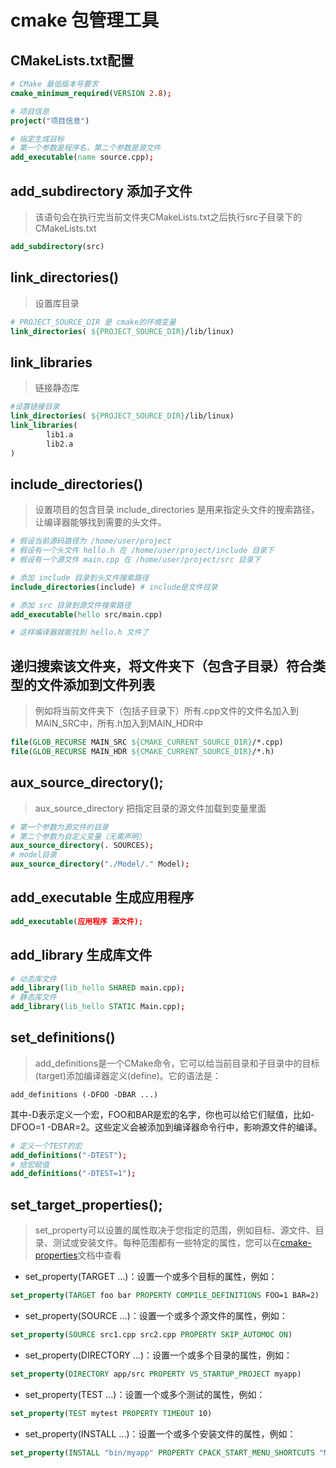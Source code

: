<!--
 * @作者: 14770137
 * @Date: 2022-09-22 15:15:58
-->
# cmake 包管理工具

## CMakeLists.txt配置
```cmake
# CMake 最低版本号要求
cmake_minimum_required(VERSION 2.8);

# 项目信息
project("项目信息")

# 指定生成目标
# 第一个参数是程序名，第二个参数是源文件
add_executable(name source.cpp);
```

## add_subdirectory 添加子文件
> 该语句会在执行完当前文件夹CMakeLists.txt之后执行src子目录下的CMakeLists.txt
```cmake
add_subdirectory(src)
```

## link_directories()
> 设置库目录
```cmake
# PROJECT_SOURCE_DIR 是 cmake的环境变量
link_directories( ${PROJECT_SOURCE_DIR}/lib/linux)
```
## link_libraries
> 链接静态库
```cmake
#设置链接目录
link_directories( ${PROJECT_SOURCE_DIR}/lib/linux)
link_libraries(
        lib1.a
        lib2.a
)
```

## include_directories()
> 设置项目的包含目录
> include_directories 是用来指定头文件的搜索路径，让编译器能够找到需要的头文件。
```cmake
# 假设当前源码路径为 /home/user/project
# 假设有一个头文件 hello.h 在 /home/user/project/include 目录下
# 假设有一个源文件 main.cpp 在 /home/user/project/src 目录下

# 添加 include 目录到头文件搜索路径
include_directories(include) # include是文件目录

# 添加 src 目录到源文件搜索路径
add_executable(hello src/main.cpp)

# 这样编译器就能找到 hello.h 文件了
```

## 递归搜索该文件夹，将文件夹下（包含子目录）符合类型的文件添加到文件列表
> 例如将当前文件夹下（包括子目录下）所有.cpp文件的文件名加入到MAIN_SRC中，所有.h加入到MAIN_HDR中
```cmake
file(GLOB_RECURSE MAIN_SRC ${CMAKE_CURRENT_SOURCE_DIR}/*.cpp)
file(GLOB_RECURSE MAIN_HDR ${CMAKE_CURRENT_SOURCE_DIR}/*.h)
```

## aux_source_directory();
> aux_source_directory 把指定目录的源文件加载到变量里面

```cmake
# 第一个参数为源文件的目录
# 第二个参数为自定义变量（无需声明）
aux_source_directory(. SOURCES);
# model目录
aux_source_directory("./Model/." Model);

```

## add_executable 生成应用程序
```cmake
add_executable(应用程序 源文件);
```

## add_library 生成库文件
```cmake
# 动态库文件
add_library(lib_hello SHARED main.cpp);
# 静态库文件
add_library(lib_hello STATIC Main.cpp);
```

## set_definitions()
> add_definitions是一个CMake命令，它可以给当前目录和子目录中的目标(target)添加编译器定义(define)。它的语法是：

`add_definitions (-DFOO -DBAR ...)`

其中-D表示定义一个宏，FOO和BAR是宏的名字，你也可以给它们赋值，比如-DFOO=1 -DBAR=2。这些定义会被添加到编译器命令行中，影响源文件的编译。
```cmake
# 定义一个TEST的宏
add_definitions("-DTEST");
# 给宏赋值
add_definitions("-DTEST=1");
```


## set_target_properties();
> set_property可以设置的属性取决于您指定的范围，例如目标、源文件、目录、测试或安装文件。每种范围都有一些特定的属性，您可以在[cmake-properties](https://cmake.org/cmake/help/v3.3/manual/cmake-properties.7.html)文档中查看 

- set_property(TARGET ...)：设置一个或多个目标的属性，例如：

```cmake
set_property(TARGET foo bar PROPERTY COMPILE_DEFINITIONS FOO=1 BAR=2)
```

- set_property(SOURCE ...)：设置一个或多个源文件的属性，例如：

```cmake
set_property(SOURCE src1.cpp src2.cpp PROPERTY SKIP_AUTOMOC ON)
```

- set_property(DIRECTORY ...)：设置一个或多个目录的属性，例如：

```cmake
set_property(DIRECTORY app/src PROPERTY VS_STARTUP_PROJECT myapp)
```

- set_property(TEST ...)：设置一个或多个测试的属性，例如：

```cmake
set_property(TEST mytest PROPERTY TIMEOUT 10)
```

- set_property(INSTALL ...)：设置一个或多个安装文件的属性，例如：

```cmake
set_property(INSTALL "bin/myapp" PROPERTY CPACK_START_MENU_SHORTCUTS "My App")
```